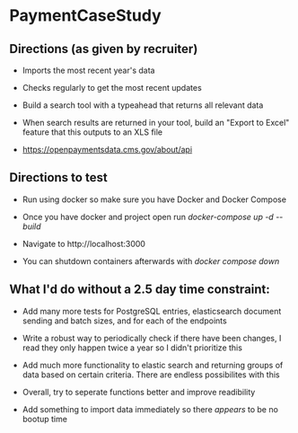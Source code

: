 # PaymentCaseStudy
## Directions (as given by recruiter)
- Imports the most recent year's data
- Checks regularly to get the most recent updates
- Build a search tool with a typeahead that returns all relevant data
- When search results are returned in your tool, build an "Export to Excel" feature that this outputs to an XLS file

- https://openpaymentsdata.cms.gov/about/api

## Directions to test

- Run using docker so make sure you have Docker and Docker Compose

- Once you have docker and project open run *docker-compose up -d --build*

- Navigate to http://localhost:3000

- You can shutdown containers afterwards with *docker compose down*

## What I'd do without a 2.5 day time constraint:

- Add many more tests for PostgreSQL entries, elasticsearch document sending and batch sizes, and for each of the endpoints

- Write a robust way to periodically check if there have been changes, I read they only happen twice a year so I didn't prioritize this

- Add much more functionality to elastic search and returning groups of data based on certain criteria. There are endless possibilites with this

- Overall, try to seperate functions better and improve readibility 

- Add something to import data immediately so there *appears* to be no bootup time


